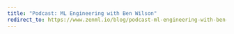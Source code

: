 ```yaml
---
title: "Podcast: ML Engineering with Ben Wilson"
redirect_to: https://www.zenml.io/blog/podcast-ml-engineering-with-ben-wilson
---
```

